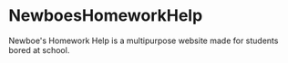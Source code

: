 # NewboesHomeworkHelp
Newboe's Homework Help is a multipurpose website made for students bored at school.
